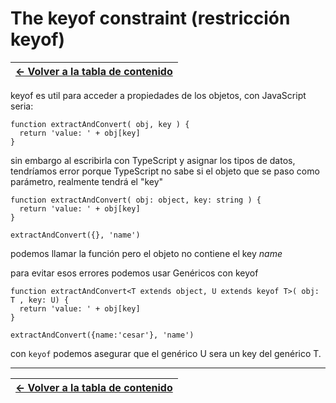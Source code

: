 # The keyof constraint (restricción keyof)

| [&#8592; Volver a la tabla de contenido](/README.md) |
| ---------------------------------------------------- |

keyof es util para acceder a propiedades de los objetos, con JavaScript seria:

```JS
function extractAndConvert( obj, key ) {
  return 'value: ' + obj[key]
}
```

sin embargo al escribirla con TypeScript y asignar los tipos de datos, tendríamos error porque TypeScript no sabe si el objeto que se paso como parámetro, realmente tendrá el "key"

```TS
function extractAndConvert( obj: object, key: string ) {
  return 'value: ' + obj[key]
}

extractAndConvert({}, 'name')
```

podemos llamar la función pero el objeto no contiene el key _name_

para evitar esos errores podemos usar Genéricos con keyof

```TS
function extractAndConvert<T extends object, U extends keyof T>( obj: T , key: U) {
  return 'value: ' + obj[key]
}

extractAndConvert({name:'cesar'}, 'name')
```

con `keyof` podemos asegurar que el genérico U sera un key del genérico T.

---

| [&#8592; Volver a la tabla de contenido](/README.md) |
| ---------------------------------------------------- |

